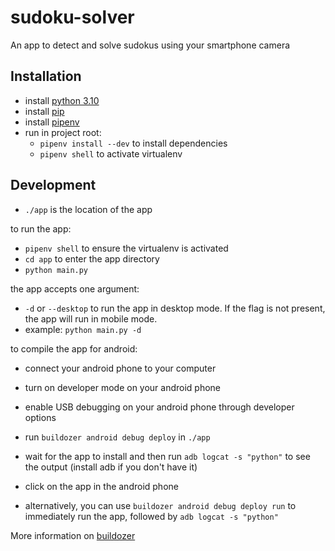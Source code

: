 # sudoku-solver

An app to detect and solve sudokus using your smartphone camera

## Installation

- install [python 3.10](https://www.python.org/downloads)
- install [pip](https://pypi.python.org/pypi/pip)
- install [pipenv](https://pipenv.pypa.io/en/latest/)
- run in project root:
  - `pipenv install --dev` to install dependencies
  - `pipenv shell` to activate virtualenv

## Development

- `./app` is the location of the app

to run the app:

- `pipenv shell` to ensure the virtualenv is activated
- `cd app` to enter the app directory
- `python main.py`

the app accepts one argument:

- `-d` or `--desktop` to run the app in desktop mode. If the flag is not present, the app will run in mobile mode.
- example: `python main.py -d`

to compile the app for android:

- connect your android phone to your computer
- turn on developer mode on your android phone
- enable USB debugging on your android phone through developer options
- run `buildozer android debug deploy` in `./app`
- wait for the app to install and then run `adb logcat -s "python"` to see the output (install adb if you don't have it)
- click on the app in the android phone

- alternatively, you can use `buildozer android debug deploy run` to immediately run the app, followed by `adb logcat -s "python"`

More information on [buildozer](https://github.com/kivy/buildozer)
